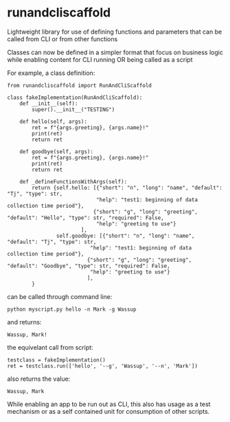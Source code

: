 # runandcliscaffold
Lightweight library for use of defining functions and parameters that can be called from CLI or from other functions

Classes can now be defined in a simpler format that focus on business logic while enabling content for CLI running OR being called as a script

For example, a class definition:

    from runandcliscaffold import RunAndCliScaffold
    
    class fakeImplementation(RunAndCliScaffold):
        def __init__(self):
            super().__init__("TESTING")
    
        def hello(self, args):
            ret = f"{args.greeting}, {args.name}!"
            print(ret)
            return ret
    
        def goodbye(self, args):
            ret = f"{args.greeting}, {args.name}!"
            print(ret)
            return ret
    
        def _defineFunctionsWithArgs(self):
            return {self.hello: [{"short": "n", "long": "name", "default": "Tj", "type": str,
                                 "help": "test1: beginning of data collection time period"},
                                {"short": "g", "long": "greeting", "default": "Hello", "type": str, "required": False,
                                 "help": "greeting to use"}
                            ],
                    self.goodbye: [{"short": "n", "long": "name", "default": "Tj", "type": str,
                               "help": "test1: beginning of data collection time period"},
                              {"short": "g", "long": "greeting", "default": "Goodbye", "type": str, "required": False,
                               "help": "greeting to use"}
                              ],
            }


can be called through command line:
    
    python myscript.py hello -n Mark -g Wassup
and returns:
    
    Wassup, Mark!
    
the equivelant call from script:

    testclass = fakeImplementation()
    ret = testclass.run(['hello', '--g', 'Wassup', '--n', 'Mark'])
    
also returns the value:

    Wassup, Mark 

While enabling an app to be run out as CLI, this also has usage as a test mechanism or as a self contained unit for consumption of other scripts.